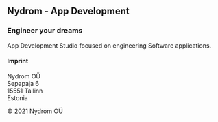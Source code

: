 ## Nydrom - App Development

### Engineer your dreams

App Development Studio focused on engineering Software applications.

#### Imprint

Nydrom OÜ\
Sepapaja 6\
15551 Tallinn\
Estonia




&copy; 2021 Nydrom OÜ
